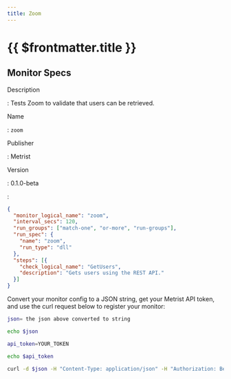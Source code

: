 ```yaml
---
title: Zoom
---
```


# {{ $frontmatter.title }}

## Monitor Specs

Description

: Tests Zoom to validate that users can be retrieved.

Name

: `zoom`

Publisher

: Metrist

Version

: 0.1.0-beta

: &nbsp;


<!--@include: /parts/_1.md-->


<!--@include: /parts/_2.md-->


<!--@include: /parts/_3.md-->





<!--@include: /parts/_4.md-->


```json
{
  "monitor_logical_name": "zoom",
  "interval_secs": 120,
  "run_groups": ["match-one", "or-more", "run-groups"],
  "run_spec": {
    "name": "zoom",
    "run_type": "dll"
  },
  "steps": [{
    "check_logical_name": "GetUsers",
    "description": "Gets users using the REST API."
  }]
}
```




Convert your monitor config to a JSON string, get your Metrist API token, and use the curl request below to register your monitor:

```sh
json= the json above converted to string

echo $json

api_token=YOUR_TOKEN

echo $api_token

curl -d $json -H "Content-Type: application/json" -H "Authorization: Bearer $api_token" 'https://app.metrist.io/api/v0/monitor-config'

```

<!--@include: /parts/tips_api.md-->


<!--@include: /parts/_5.md-->


<!--@include: /parts/result.md-->